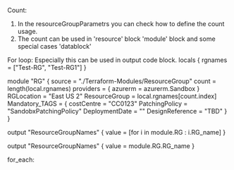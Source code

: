 Count: 
  1. In the resourceGroupParametrs you can check how to define the count usage.
  2. The count can be used in 'resource' block 'module' block and some special cases 'datablock'

For loop: 
Especially this can be used in output code block.
locals {
  rgnames = ["Test-RG", "Test-RG1"]
}

module "RG" {
    source = "./Terraform-Modules/ResourceGroup"
    count = length(local.rgnames)
    providers = {
      azurerm = azurerm.Sandbox
    }
    RGLocation = "East US 2"
    ResourceGroup = local.rgnames[count.index]
    Mandatory_TAGS = {
          costCentre = "CC0123"
          PatchingPolicy = "SandobxPatchingPolicy"
          DeploymentDate = ""
          DesignReference = "TBD"
    }
}

output "ResourceGroupNames" {
  value = [for i in module.RG : i.RG_name]
}

output "ResourceGroupNames" {
  value = module.RG.RG_name
}

for_each:

